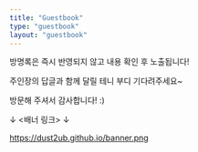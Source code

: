 ```yaml
---
title: "Guestbook"
type: "guestbook"
layout: "guestbook"
---
```

방명록은 즉시 반영되지 않고 내용 확인 후 노출됩니다!

주인장의 답글과 함께 달릴 테니 부디 기다려주세요~

방문해 주셔서 감사합니다! :)

↓ <배너 링크> ↓

https://dust2ub.github.io/banner.png